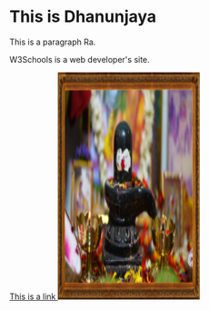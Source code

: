 
<html>
<head>

</head>
<body>

<h1>This is Dhanunjaya</h1>
<p>This is a paragraph Ra.</p>
<p title="About W3Schools">W3Schools is a web developer's site.</p>
<a href="https://www.w3schools.com">This is a link </a>
<img src="image1.png" width="250" height="400">

</body>
</html>
